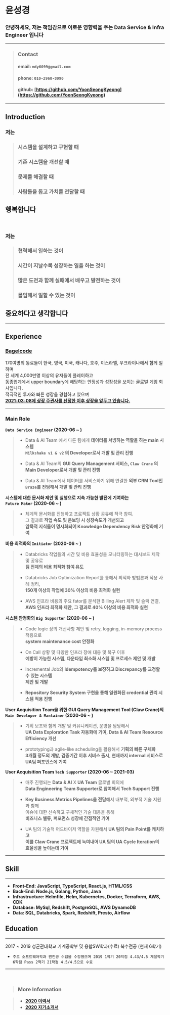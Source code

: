 # **윤성경**

### **안녕하세요, 저는 책임감으로 이로운 영향력을 주는 Data Service & Infra Engineer 입니다**

<hr>

> ### **Contact**
>
> #### email: **`mdy6099@gmail.com`**
>
> #### phone: **`010-2960-8990`**
>
> #### github: **[https://github.com/YoonSeongKyeong](https://github.com/YoonSeongKyeong)**

<hr>

## **Introduction**

### **저는**

> ### **시스템을 설계하고 구현할 때**
>
> ### **기존 시스템을 개선할 때**
>
> ### **문제를 해결할 때**
>
> ### **사람들을 돕고 가치를 전달할 때**

## **행복합니다**

<br>

### **저는**

> ### **협력해서 일하는 것이**
>
> ### **시간이 지날수록 성장하는 일을 하는 것이**
>
> ### **많은 도전과 함께 실패에서 배우고 발전하는 것이**
>
> ### **몰입해서 일할 수 있는 것이**

## **중요하다고 생각합니다**

<hr>

## **Experience**

### **[Bagelcode](https://bagelcode.recruiter.co.kr/appsite/company/index)**

170여명의 동료들이 한국, 영국, 미국, 캐나다, 호주, 이스라엘, 우크라이나에서 함께 일하며
<br>
전 세계 4,000만명 이상의 유저들이 플레이하고
<br>
동종업계에서 upper boundary에 해당하는 안정성과 성장성을 보이는 글로벌 게임 회사입니다.
<br>
적극적인 투자와 빠른 성장을 경험하고 있으며
<br>
**[2021-03-08에 상장 주관사를 선정한 이후 상장을 앞두고 있습니다.](https://www.venturesquare.net/824719)**

<hr>

### **Main Role**

**`Data Service Engineer` (2020-06 ~ )**

> - Data & AI Team 에서 다른 팀에게 **데이터를 서빙하는 역할을 하는 main 시스템 <br> `Milkshake v1 & v2` 의 Developer로서 개발 및 관리 진행**
>
> - Data & AI Team의 **GUI Query Management 서비스, `Claw Crane` 의 <br> Main Developer로서 개발 및 관리 진행**
>
> - Data & AI Team에서 데이터를 서비스하기 위해 연결한 **외부 CRM Tool인 <br> `Braze`를 전담해서 개발 및 관리 진행**

**시스템에 대한 문서화 제안 및 실행으로 지속 가능한 발전에 기여하는 <br> `Future Maker` (2020-06 ~ )**

> - 체계적 문서화를 진행하고 프로젝트 상황 공유에 적극 참여. <br> 그 결과로 **작업 속도 및 온보딩 시 성장속도가 개선되고 <br> 암묵적 지식들이 명시화되어 Knowledge Dependency Risk 안정화에 기여**

**비용 최적화의 `Initiator` (2020-06 ~ )**

> - Databricks 작업들의 시간 및 비용 효율성을 모니터링하는 대시보드 제작 및 공유로 <br> **팀 전체의 비용 최적화 참여 유도**
>
> - Databricks Job Optimization Report를 통해서 최적화 방법론과 적용 사례 정리, <br> **150개 이상의 작업에 30% 이상의 비용 최적화 실현**
>
> - AWS 인프라 비용의 주요 fator를 분석한 Billing Alert 제작 및 슬랙 연결, <br> **AWS 인프라 최적화 제안, 그 결과로 40% 이상의 비용 최적화 실현**

**시스템 안정화의 `Big Supporter` (2020-06 ~ )**

> - Code logic 상의 개선사항 제안 및 retry, logging, in-memory process 적용으로 <br> **system maintenance cost 안정화**
>
> - On Call 상황 및 다양한 인프라 장애 대응 및 복구 이후 <br> **예방이 가능한 시스템, 다운타임 최소화 시스템 및 프로세스 제안 및 개발**
>
> - Incremental Job의 **Idempotency를 보장하고 Discrepancy를 교정할 수 있는 시스템 <br> 제안 및 개발**
>
> - **Repository Security System 구현을 통해 일원화된 credential 관리 시스템 적용 진행**

**User Acquisition Team을 위한 GUI Query Management Tool (Claw Crane)의 <br> `Main Developer & Mantainer` (2020-06 ~ )**

> - 기획 보조와 함께 개발 및 커뮤니케이션, 운영을 담당해서 <br> **UA Data Exploration Task 자동화에 기여, Data & AI Team Resource Efficiency 개선**
>
> - prototyping과 agile-like scheduling을 활용해서 **기획의 빠른 구체화 <br> 3개월 정도의 개발, 검증기간 이후 서비스 출시, 현재까지 internal 서비스로 <br> UA팀 퍼포먼스에 기여**

**User Acquisition Team `Tech Supporter` (2020-06 ~ 2021-03)**

> - 매주 진행되는 **Data & AI** X **UA Team** 글로벌 회의에 <br> **Data Engineering Team Supporter로 참여해서 Tech Support 진행**
>
> - **Key Business Metrics Pipelines을 전담**해서 내부적, 외부적 기술 지원과 함께 <br> 이슈에 대한 신속하고 구체적인 기술 대응을 통해 <br> **비즈니스 밸류, 퍼포먼스 성장에 간접적인 기여**
>
> - UA 팀의 기술적 어드바이저 역할을 자원해서 **UA 팀의 Pain Point를 캐치하고 <br> 이를 Claw Crane 프로젝트에 녹여내어 UA 팀의 UA Cycle Iteration의 <br> 효율성을 높이는데 기여**

<hr>

## **Skill**

<hr>

- **Front-End: JavaScript, TypeScript, React.js, HTML/CSS**
- **Back-End: Node.js, Golang, Python, Java**
- **Infrastructure: Helmfile, Helm, Kubernetes, Docker, Terraform, AWS, CDK**
- **Database: MySql, Redshift, PostgreSQL, AWS DynamoDB**
- **Data: SQL, Databricks, Spark, Redshift, Presto, Airflow**

## **Education**

<hr>

2017 ~ 2019 성균관대학교 기계공학부 및 융합SW학과(수료) 복수전공 (현재 6학기)

- `주로 소프트웨어학과 원전공 수업을 수강했으며 2019 1학기 20학점 4.43/4.5 계절학기 6학점 Pass 2학기 21학점 4.5/4.5으로 수료`

<hr>

<br>

> ### **More Information**

> - **[2020 이력서](./docs/윤성경_이력서_2020.pdf)**
> - **[2020 자기소개서](./docs/윤성경_자기소개서_2020.pdf)**
